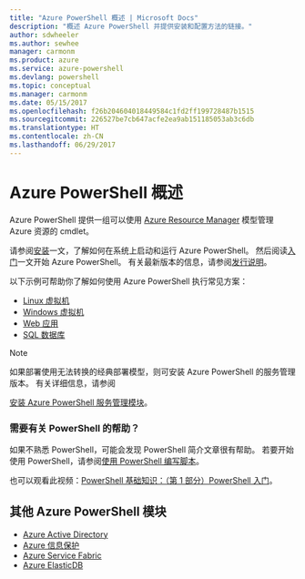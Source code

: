 ```yaml
---
title: "Azure PowerShell 概述 | Microsoft Docs"
description: "概述 Azure PowerShell 并提供安装和配置方法的链接。"
author: sdwheeler
ms.author: sewhee
manager: carmonm
ms.product: azure
ms.service: azure-powershell
ms.devlang: powershell
ms.topic: conceptual
ms.manager: carmonm
ms.date: 05/15/2017
ms.openlocfilehash: f26b204604018449584c1fd2ff199728487b1515
ms.sourcegitcommit: 226527be7cb647acfe2ea9ab151185053ab3c6db
ms.translationtype: HT
ms.contentlocale: zh-CN
ms.lasthandoff: 06/29/2017
---
```

<a id="overview-of-azure-powershell" class="xliff"></a>
# Azure PowerShell 概述

Azure PowerShell 提供一组可以使用 [Azure Resource Manager](/azure/azure-resource-manager/resource-group-overview) 模型管理 Azure 资源的 cmdlet。

请参阅[安装](install-azurerm-ps.md)一文，了解如何在系统上启动和运行 Azure PowerShell。 然后阅读[入门](get-started-azureps.md)一文开始 Azure PowerShell。 有关最新版本的信息，请参阅[发行说明](release-notes-azureps.md)。

以下示例可帮助你了解如何使用 Azure PowerShell 执行常见方案：

* [Linux 虚拟机](/azure/virtual-machines/virtual-machines-linux-powershell-samples?toc=/powershell/azure/toc.json)
* [Windows 虚拟机](/azure/virtual-machines/virtual-machines-windows-powershell-samples?toc=/powershell/azure/toc.json)
* [Web 应用](/azure/app-service-web/app-service-powershell-samples?toc=/powershell/azure/toc.json)
* [SQL 数据库](/azure/sql-database/sql-database-powershell-samples?toc=/powershell/azure/toc.json)

> [!NOTE]
> 如果部署使用无法转换的经典部署模型，则可安装 Azure PowerShell 的服务管理版本。 有关详细信息，请参阅

[安装 Azure PowerShell 服务管理模块](/powershell/azure/servicemanagement/install-azure-ps)。


<a id="need-help-with-powershell" class="xliff"></a>
### 需要有关 PowerShell 的帮助？

如果不熟悉 PowerShell，可能会发现 PowerShell 简介文章很有帮助。 若要开始使用 PowerShell，请参阅[使用 PowerShell 编写脚本](https://technet.microsoft.com/library/bb978526.aspx)。

也可以观看此视频：[PowerShell 基础知识：（第 1 部分）PowerShell 入门](https://channel9.msdn.com/Blogs/Taste-of-Premier/PowerShellBasicsPart1)。

<a id="other-azure-powershell-modules" class="xliff"></a>
## 其他 Azure PowerShell 模块

* [Azure Active Directory](/powershell/azure/active-directory/)
* [Azure 信息保护](/powershell/azure/aip/)
* [Azure Service Fabric](/powershell/azure/oservice-fabric/)
* [Azure ElasticDB](/powershell/azure/elasticdbjobs/)
